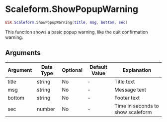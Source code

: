 # Scaleform.ShowPopupWarning

```lua
ESX.Scaleform.ShowPopupWarning(title, msg, bottom, sec)
```

This function shows a basic popup warning, like the quit confirmation warning.

## Arguments

| Argument | Data Type | Optional | Default Value | Explanation                       |
|----------|-----------|----------|---------------|-----------------------------------|
| title    | string    | No       | -             | Title text                        |
| msg      | string    | No       | -             | Message text                      |
| bottom   | string    | No       | -             | Footer text                       |
| sec      | number    | No       | -             | Time in seconds to show scaleform |

